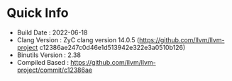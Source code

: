 # Quick Info
* Build Date : 2022-06-18
* Clang Version : ZyC clang version 14.0.5 (https://github.com/llvm/llvm-project c12386ae247c0d46e1d513942e322e3a0510b126)
* Binutils Version : 2.38
* Compiled Based : https://github.com/llvm/llvm-project/commit/c12386ae

